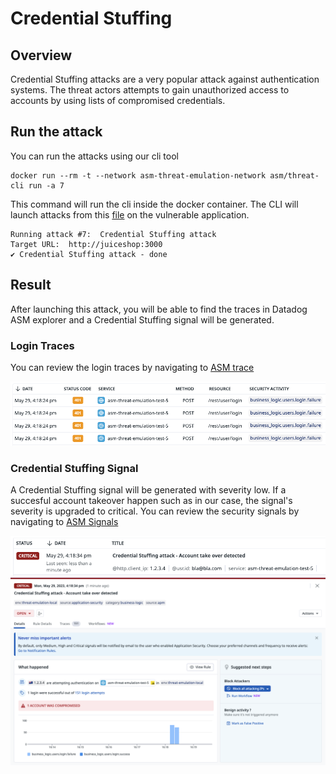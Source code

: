 # Credential Stuffing

## Overview
Credential Stuffing attacks are a very popular attack against authentication systems. The threat actors attempts to gain unauthorized access to accounts by using lists of compromised credentials.

## Run the attack
You can run the attacks using our cli tool

```shell
docker run --rm -t --network asm-threat-emulation-network asm/threat-cli run -a 7
```

This command will run the cli inside the docker container. The CLI will launch attacks from this [file](./../cli/attacks/generic-payloads.txt) on the vulnerable application.

```shell
Running attack #7:  Credential Stuffing attack
Target URL:  http://juiceshop:3000
✔ Credential Stuffing attack - done
```

## Result
After launching this attack, you will be able to find the traces in Datadog ASM explorer and a Credential Stuffing signal will be generated.

### Login Traces
You can review the login traces by navigating to [ASM trace](https://app.datadoghq.com/security/appsec/traces?query=%40appsec.security_activity%3Abusiness_logic.users.login.%2A%20)

![Security Traces](./imgs/auth-traces.png "Security Traces")


### Credential Stuffing Signal
A Credential Stuffing signal will be generated with severity low. If a succesful account takeover happen such as in our case, the signal's severity is upgraded to critical. You can review the security signals by navigating to [ASM Signals](https://app.datadoghq.com/security?query=%40workflow.rule.type%3A%22Application%20Security%22&column=time&order=desc&product=appsec&view=signal)



![Security Signal](./imgs/auth-signal-1.png "Security Signal")
![Security Signal](./imgs/auth-signal-2.png "Security Signal")